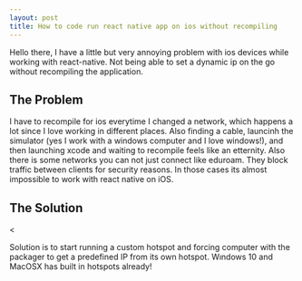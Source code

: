 ```yaml
---
layout: post
title: How to code run react native app on ios without recompiling
---
```


<p>Hello there, I have a little but very annoying problem with ios devices while working with react-native. Not being able to set a dynamic ip on the go without recompiling the application.</p>

<h2>The Problem</h2>
<p>I have to recompile for ios everytime I changed a network, which happens a lot since I love working in different places. Also finding a cable, launcinh the simulator (yes I work with a windows computer and I love windows!), and then launching xcode and waiting to recompile feels like an etternity. Also there is some networks you can not just connect like eduroam. They block traffic between clients for security reasons. In those cases its almost impossible to work with react native on iOS.</p>

<h2>The Solution</h2><
<p>Solution is to start running a custom hotspot and forcing computer with the packager to get a predefined IP from its own hotspot. Wındows 10 and MacOSX has built in hotspots already!<p/>
